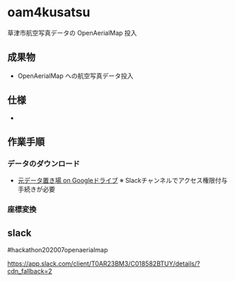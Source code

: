 # oam4kusatsu
草津市航空写真データの OpenAerialMap 投入

## 成果物
* OpenAerialMap への航空写真データ投入


## 仕様
* 

## 作業手順
### データのダウンロード
* [元データ置き場 on Googleドライブ](https://drive.google.com/drive/u/0/folders/0ADXv-Sg6KnZ0Uk9PVA) ※ Slackチャンネルでアクセス権限付与手続きが必要


### 座標変換


## slack
#hackathon202007openaerialmap

https://app.slack.com/client/T0AR23BM3/C018582BTUY/details/?cdn_fallback=2
